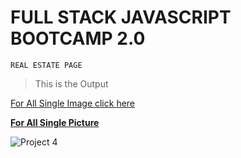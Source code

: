 # FULL STACK JAVASCRIPT BOOTCAMP 2.0

`REAL ESTATE PAGE`

>This is the Output

[For All Single Image click here](./Icons/)

[**For All Single Picture**](./Photos/)

![Project 4](./Real%20Estate%20-%20Desktop.png)
